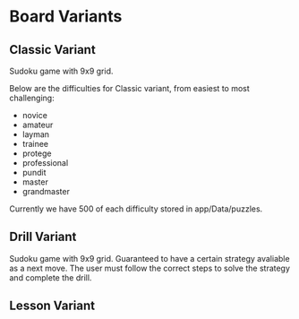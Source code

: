 # Board Variants

## Classic Variant

Sudoku game with 9x9 grid.

Below are the difficulties for Classic variant, from easiest to most challenging:

- novice
- amateur
- layman
- trainee
- protege
- professional
- pundit
- master
- grandmaster

Currently we have 500 of each difficulty stored in app/Data/puzzles.

## Drill Variant

Sudoku game with 9x9 grid. Guaranteed to have a certain strategy avaliable as a next move. The user must follow the correct steps to solve the strategy and complete the drill.

## Lesson Variant
